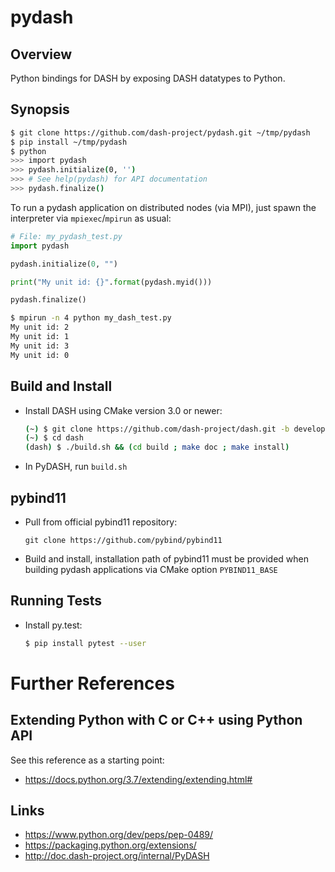 # pydash

## Overview

Python bindings for DASH by exposing DASH datatypes to Python.

## Synopsis

~~~bash
$ git clone https://github.com/dash-project/pydash.git ~/tmp/pydash
$ pip install ~/tmp/pydash
$ python
>>> import pydash
>>> pydash.initialize(0, '')
>>> # See help(pydash) for API documentation
>>> pydash.finalize()
~~~

To run a pydash application on distributed nodes (via MPI), just spawn the
interpreter via `mpiexec`/`mpirun` as usual:

~~~python
# File: my_pydash_test.py
import pydash

pydash.initialize(0, "")

print("My unit id: {}".format(pydash.myid()))

pydash.finalize()
~~~

~~~bash
$ mpirun -n 4 python my_dash_test.py
My unit id: 2
My unit id: 1
My unit id: 3
My unit id: 0
~~~

## Build and Install

- Install DASH using CMake version 3.0 or newer:

    ~~~bash
    (~) $ git clone https://github.com/dash-project/dash.git -b development ./dash
    (~) $ cd dash
    (dash) $ ./build.sh && (cd build ; make doc ; make install)
    ~~~

- In PyDASH, run `build.sh`

## pybind11

- Pull from official pybind11 repository: 

      git clone https://github.com/pybind/pybind11

- Build and install, installation path of pybind11 must be provided
  when building pydash applications via CMake option `PYBIND11_BASE`

## Running Tests

- Install py.test:

    ~~~bash
    $ pip install pytest --user
    ~~~


# Further References

## Extending Python with C or C++ using Python API 

See this reference as a starting point:

- <https://docs.python.org/3.7/extending/extending.html#>

## Links

- <https://www.python.org/dev/peps/pep-0489/>
- <https://packaging.python.org/extensions/>
- <http://doc.dash-project.org/internal/PyDASH>

